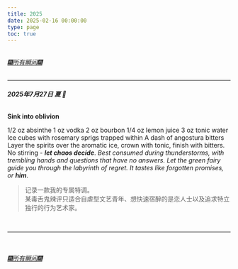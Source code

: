 ```yaml
---
title: 2025
date: 2025-02-16 00:00:00
type: page
toc: true 
---
```


<br>
<div style="text-align: left">
  <a href="/fragments/archive"><i>🎆所有瞬间🎆</i></a>
</div>
<br>

---

###### **2025年7月27日 夏 🌼**


**Sink into oblivion**

1/2 oz absinthe
1 oz vodka
2 oz bourbon
1/4 oz lemon juice
3 oz tonic water
Ice cubes with rosemary sprigs trapped within
A dash of angostura bitters
Layer the spirits over the aromatic ice, crown with tonic, finish with bitters. No stirring - ***let chaos decide***.
*Best consumed during thunderstorms, with trembling hands and questions that have no answers. Let the green fairy guide you through the labyrinth of regret.
It tastes like forgotten promises, or **_him_***.


<blockquote>
<p>记录一款我的专属特调。
<br>某毒舌鬼辣评只适合自虐型文艺青年、想快速宿醉的是恋人士以及追求特立独行的行为艺术家。</p>
</blockquote>




<br>

---
<br>
</div>
<br>
<div style="text-align: left">
  <a href="/fragments/archive"><i>🎆所有瞬间🎆</i></a>
</div>
<br>
<br>
